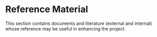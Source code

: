 # Reference Material

This section contains documents and literature (external and internal) whose reference may be useful in enhancing the project.
